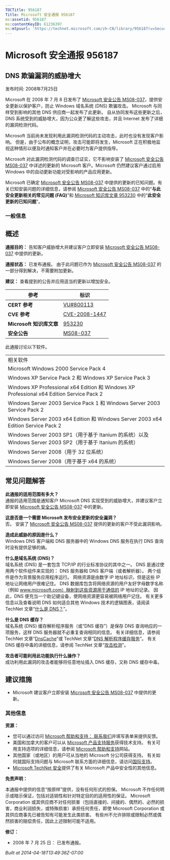 ```yaml
---
TOCTitle: 956187
Title: Microsoft 安全通报 956187
ms:assetid: 956187
ms:contentKeyID: 61236397
ms:mtpsurl: 'https://technet.microsoft.com/zh-CN/library/956187(v=Security.10)'
---
```




Microsoft 安全通报 956187
=========================

DNS 欺骗漏洞的威胁增大
----------------------

发布时间: 2008年7月25日

Microsoft 在 2008 年 7 月 8 日发布了 [Microsoft 安全公告 MS08-037](http://go.microsoft.com/fwlink/?linkid=119620)，提供安全更新以保护客户，防止 Windows 域名系统 (DNS) 欺骗攻击。 Microsoft 与同样受到影响的其他 DNS 供应商一起发布了此更新。 自从协同发布这些更新之后，DNS 系统受到的威胁增大，因为公众更了解这些攻击，并且 Internet 发布了详细的漏洞检测代码。

Microsoft 当前尚未发现利用此漏洞检测代码的主动攻击，此时也没有发现客户影响。 但是，由于公布的概念证明，攻击可能即将发生，Microsoft 正在积极地监视这种情形以便及时通知客户并在必要时为客户提供指导。

Microsoft 对此漏洞检测代码的调查已证实，它不影响安装了 [Microsoft 安全公告 MS08-037](http://go.microsoft.com/fwlink/?linkid=119620) 中详述的更新的 Microsoft 客户。Microsoft 仍然建议客户通过启用 Windows 中的自动更新功能对受影响的产品应用更新。

Microsoft 已确定 [Microsoft 安全公告 MS08-037](http://go.microsoft.com/fwlink/?linkid=119620) 中提供的更新的已知问题。有关已知安装问题的详细信息，请参阅 [Microsoft 安全公告 MS08-037](http://go.microsoft.com/fwlink/?linkid=119620) 中的“**与此安全更新相关的常见问题 (FAQ)**”和 [Microsoft 知识库文章 953230](http://support.microsoft.com/kb/953230) 中的“**此安全更新的已知问题**”。

### 一般信息

概述
----


**通报目的：** 告知客户威胁增大并建议客户立即安装 [Microsoft 安全公告 MS08-037](http://go.microsoft.com/fwlink/?linkid=119620) 中提供的更新。

**通报状态：** 已发布通报。 由于此问题已作为 [Microsoft 安全公告 MS08-037](http://go.microsoft.com/fwlink/?linkid=119620) 的一部分得到解决，不需要附加更新。

**建议：** 查看提到的公告并应用适当的更新以增加安全。

<p> </p>

| 参考                     | 标识                                                                             |
|--------------------------|----------------------------------------------------------------------------------|
| **CERT 参考**            | [VU\#800113](http://www.kb.cert.org/vuls/id/800113)                              |
| **CVE 参考**             | [CVE-2008-1447](http://www.cve.mitre.org/cgi-bin/cvename.cgi?name=cve-2008-1447) |
| **Microsoft 知识库文章** | [953230](http://support.microsoft.com/kb/953230)                                 |
| **安全公告**             | [MS08-037](http://go.microsoft.com/fwlink/?linkid=119620)                        |

此通报讨论以下软件。

<p> </p>

|                                                                                                           |
|-----------------------------------------------------------------------------------------------------------|
| 相关软件                                                                                                  |
| Microsoft Windows 2000 Service Pack 4                                                                     |
| Windows XP Service Pack 2 和 Windows XP Service Pack 3                                                    |
| Windows XP Professional x64 Edition 和 Windows XP Professional x64 Edition Service Pack 2                 |
| Windows Server 2003 Service Pack 1 和 Windows Server 2003 Service Pack 2                                  |
| Windows Server 2003 x64 Edition 和 Windows Server 2003 x64 Edition Service Pack 2                         |
| Windows Server 2003 SP1（用于基于 Itanium 的系统）以及 Windows Server 2003 SP2（用于基于 Itanium 的系统） |
| Windows Server 2008（用于 32 位系统）                                                                     |
| Windows Server 2008（用于基于 x64 的系统）                                                                |

常见问题解答
------------


**此通报的适用范围有多大？**  
通报的适用范围是通知客户 Microsoft DNS 实现受到的威胁增大，并建议客户立即安装 [Microsoft 安全公告 MS08-037](http://go.microsoft.com/fwlink/?linkid=119620) 中的更新。

**这是否是一个需要 Microsoft 发布安全更新的安全漏洞？**  
否。 安装了 [Microsoft 安全公告 MS08-037](http://go.microsoft.com/fwlink/?linkid=119620) 提供的更新的客户不受此漏洞影响。

**造成此威胁的原因是什么？**  
Windows DNS 客户端和 DNS 服务器中的 Windows DNS 服务在执行 DNS 查询时没有提供足够的熵。

**什么是域名系统 (DNS)？**  
域名系统 (DNS) 是一套包含 TCP/IP 的行业标准协议的其中之一。 DNS 是通过使用两个软件组件来实现的： DNS 服务器和 DNS 客户端（或者解析器）。 两个组件是作为背景服务应用程序运行。 网络资源是由数字 IP 地址标识，但是这些 IP 地址让网络用户很难记住。 DNS 数据库包含将网络资源的用户友好字母数字名称（例如 www.microsoft.com）映射到这些资源用于通信的 IP 地址的记录。 因此，DNS 便充当一个助记键设备，使网络资源更容易被网络用户记住。 有关更多信息以及查看说明 DNS 如何适合其他 Windows 技术的逻辑图表，请阅读 TechNet 文章“[什么是 DNS？](http://technet2.microsoft.com/windowsserver/en/library/ff937311-03ce-4d04-b72c-b39c4d51cb361033.mspx)”。

**什么是 DNS 缓存？**  
域名系统 (DNS) 缓存解析程序服务（或“DNS 缓存”）是保存 DNS 查询响应的一项服务，这样 DNS 服务器就不必重复查询相同的信息。 有关详细信息，请参阅 TechNet 文章“[DnsCache](http://www.microsoft.com/technet/prodtechnol/windows2000serv/reskit/regentry/30643.mspx?mfr=true)”或 TechNet 文章“[DNS 解析程序缓存服务](http://www.microsoft.com/technet/prodtechnol/windows2000serv/reskit/cnet/cnbc_imp_qxht.mspx?mfr=true)”。 有关 DNS 缓存中毒的详细信息，请参阅 TechNet 文章“[攻击检测](http://www.microsoft.com/technet/isa/2004/help/fw_alertattack.mspx?mfr=true)”。

**攻击者可能利用此功能执行什么操作？**  
成功利用此漏洞的攻击者能够将任意地址插入 DNS 缓存，又称 DNS 缓存中毒。

建议措施
--------


-   Microsoft 建议客户立即安装 [Microsoft 安全公告 MS08-037](http://go.microsoft.com/fwlink/?linkid=119620) 中提供的更新。

### 其他信息

**资源：**

-   您可以通过访问 [Microsoft 帮助和支持： 联系我们](https://support.microsoft.com/common/survey.aspx?scid=sw;en;1257&amp;showpage=1&amp;ws=technet&amp;sd=tech)并填写表单来提供反馈。
-   美国和加拿大的客户可以从 [Microsoft 产品支持服务](http://go.microsoft.com/fwlink/?linkid=21131)获得技术支持。 有关可用支持选项的详细信息，请参阅 [Microsoft 帮助和支持](http://support.microsoft.com/default.aspx?ln=zh-cn)网站。
-   其他国家（或地区）的用户可从当地的 Microsoft 分公司获得支持。 有关如何就国际支持问题与 Microsoft 联系方面的详细信息，请访问[国际支持](http://go.microsoft.com/fwlink/?linkid=21155)。
-   [Microsoft TechNet 安全](http://go.microsoft.com/fwlink/?linkid=21132)提供了有关 Microsoft 产品中安全性的其他信息。

**免责声明：**

本通报中提供的信息“按原样”提供，没有任何形式的担保。 Microsoft 不作任何明示或暗示保证，包括对适销性和针对特定目的的适用性的保证。 Microsoft Corporation 或其供应商不对任何损害（包括直接的、间接的、偶然的、必然的损害，商业利润损失，或特殊损害）承担任何责任，即使 Microsoft Corporation 或其供应商事先已被告知有可能发生此类损害。 有些州不允许排除或限制必然或偶然损害的赔偿责任，因此上述限制可能不适用。

**修订：**

-   2008 年 7 月 25 日： 已发布通报。

*Built at 2014-04-18T13:49:36Z-07:00*
